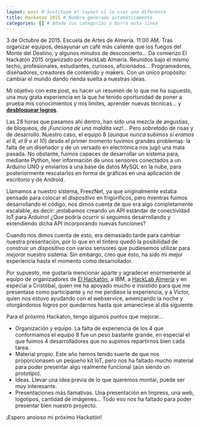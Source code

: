 ```yaml
---
layout: post # Sustituye el layout si lo usas uno diferente
title: Hackaton 2015 # Nombre generado automáticamente
categories: [] # Añade tus categorías o borra esta línea
---
```


3 de Octubre de 2015. Escuela de Artes de Almería. 11:00 AM. Tras organizar equipos, desayunar un café más caliente que los fuegos del Monte del Destino, y algunos minutos de desconcierto... Da comienzo El Hackatón 2015 organizado por HackLab Almería. Reunidos bajo el mismo techo, profesionales, estudiantes, curiosos, aficionados... Programadores, diseñadores, creadores de contenido y makers. Con un único propósito: cambiar el mundo dando rienda suelta a nuestras ideas.

Mi objetivo con este post, es hacer un resumen de lo que me ha supuesto, una muy grata experiencia en la que he tenido oportunidad de poner a prueba mis conocimientos y mis límites, aprender nuevas técnicas... y [**desbloquear logros**](https://instagram.com/p/8aS-OEPPOX/).

Las 28 horas que pasamos ahí dentro, han sido una mezcla de angustias, de bloqueos, de *¡Funciona de una maldita vez!*... Pero sobretodo de risas y de desarrollo. Nuestro caso, el equipo 8 (*aunque nunca subimos si eramos el 8, el 9 o el 10*) desde el primer momento tuvimos grandes problemas: la falta de un diseñador y de un versado en electrónica nos jugó una mala pasada. No obstante, fuimos capaces de desarrollar un sistema para, mediante Python, leer información de unos sensores conectados a un Arduino UNO y enviarlos a una base de datos MySQL en la nube, para posteriormente rescatarlos en forma de gráficas en una aplicación de escritorio y de Android.

Llamamos a nuestro sistema, FreezNet, ya que originalmente estaba pensado para colocar el dispositivo en frigoríficos, pero mientras fuimos desarrollando el código, nos dimos cuenta de que era algo completamente escalable, es decir: ¡estabamos creando un API estándar de conectividad IoT para Arduino! ¿Que podría ocurrir si seguimos desarrollando y extendiendo dicha API incorporando nuevas funciones?

Cuando nos dimos cuenta de esto, era demasiado tarde para cambiar nuestra presentación, por lo que en el tintero quedó la posibilidad de construir un dispositivo con varios sensores que pudiesemos utilizar para *mejorar* nuestro sistema. Sin embargo, creo que esto, ha sido mi mejor experiencia hasta el momento como desarrollador.

Por supuesto, me gustaría mencionar aparte y agradecer enormemente al equipo de organizadores de [El Hackatón](www.elhackaton.com), a IBM, a [HackLab Almería](http://hacklabalmeria.net/) y en especial a Cristóbal, quien me ha apoyado mucho e insistido para que me presentase como participante y no me perdiese la experiencia, y a Victor, quien nos estuvo ayudando con el webservice, amenizando la noche y otorgándonos logros por quedarnos hasta que amaneciese al día siguiente.

Para el próximo Hackaton, tengo algunos puntos que mejorar...

- Organización y equipo. La falta de experiencia de los 4 que conformamos el equipo 8 fue un peso bastante grande, en especial el que fuimos 4 desarrolladores que no supimos repartirnos bien cada tarea.
- Material propio. Este año hemos tenido suerte de que nos proporcionasen un pequeño kit IoT, pero nos ha faltado mucho material para poder presentar algo realmente funcional (aún siendo un prototipo).
- Ideas. Llevar una idea previa de lo que queremos montar, puede ser muy interesante.
- Presentaciones más llamativas. Una presentación en Impress, una web, logotipos, cantidad de imágenes... Todo eso nos ha faltado para poder presentar bien nuestro proyecto.

¡Espero ansioso mi próximo Hackatón!
